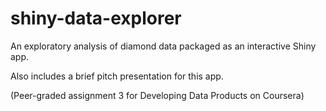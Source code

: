 # shiny-data-explorer
An exploratory analysis of diamond data packaged as an interactive Shiny app.

Also includes a brief pitch presentation for this app.

(Peer-graded assignment 3 for Developing Data Products on Coursera)
